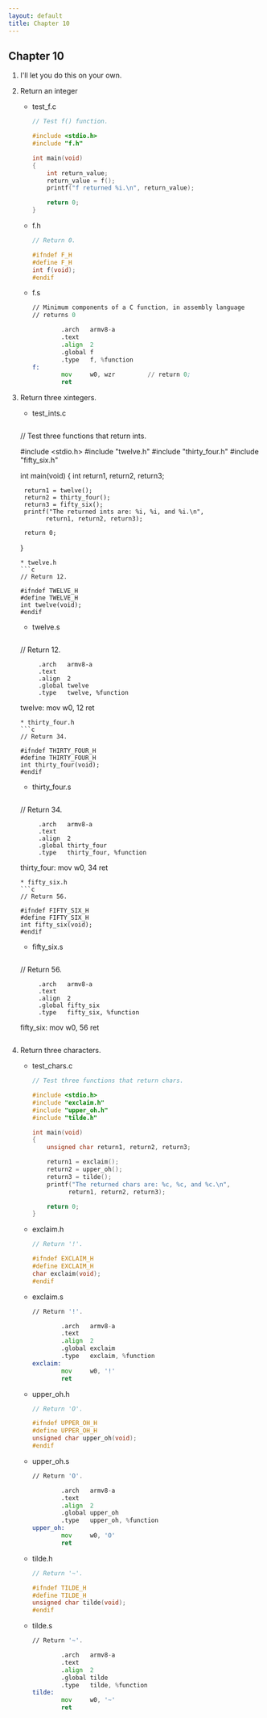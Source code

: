 ```yaml
---
layout: default
title: Chapter 10
---
```


## Chapter 10

1. I'll let you do this on your own.
2. Return an integer
    * test_f.c
      ```c
      // Test f() function.

      #include <stdio.h>
      #include "f.h"

      int main(void)
      {
          int return_value;
          return_value = f();
          printf("f returned %i.\n", return_value);

          return 0;
      }
      ```
    * f.h
      ```c
      // Return 0.

      #ifndef F_H
      #define F_H
      int f(void);
      #endif
      ```
    * f.s
      ```asm
      // Minimum components of a C function, in assembly language
      // returns 0

              .arch   armv8-a
              .text
              .align  2
              .global f
              .type   f, %function
      f:
              mov     w0, wzr         // return 0;
              ret
      ```

3. Return three xintegers.
    * test_ints.c
      ```c
    // Test three functions that return ints.

    #include <stdio.h>
    #include "twelve.h"
    #include "thirty_four.h"
    #include "fifty_six.h"

    int main(void)
    {
        int return1, return2, return3;

        return1 = twelve();
        return2 = thirty_four();
        return3 = fifty_six();
        printf("The returned ints are: %i, %i, and %i.\n",
              return1, return2, return3);

        return 0;
    }
      ```
    * twelve.h
      ```c
    // Return 12.

    #ifndef TWELVE_H
    #define TWELVE_H
    int twelve(void);
    #endif
      ```
    * twelve.s
      ```asm
    // Return 12.

            .arch   armv8-a
            .text
            .align  2
            .global twelve
            .type   twelve, %function
    twelve:
            mov     w0, 12
            ret
      ```
    * thirty_four.h
      ```c
    // Return 34.

    #ifndef THIRTY_FOUR_H
    #define THIRTY_FOUR_H
    int thirty_four(void);
    #endif
      ```
    * thirty_four.s
      ```asm
    // Return 34.

            .arch   armv8-a
            .text
            .align  2
            .global thirty_four
            .type   thirty_four, %function
    thirty_four:
            mov     w0, 34
            ret
      ```
    * fifty_six.h
      ```c
    // Return 56.

    #ifndef FIFTY_SIX_H
    #define FIFTY_SIX_H
    int fifty_six(void);
    #endif
      ```
    * fifty_six.s
      ```asm
    // Return 56.

            .arch   armv8-a
            .text
            .align  2
            .global fifty_six
            .type   fifty_six, %function
    fifty_six:
            mov     w0, 56
            ret
      ```
4. Return three characters.
    * test_chars.c
      ```c
      // Test three functions that return chars.

      #include <stdio.h>
      #include "exclaim.h"
      #include "upper_oh.h"
      #include "tilde.h"

      int main(void)
      {
          unsigned char return1, return2, return3;

          return1 = exclaim();
          return2 = upper_oh();
          return3 = tilde();
          printf("The returned chars are: %c, %c, and %c.\n",
                return1, return2, return3);

          return 0;
      }
      ```
    * exclaim.h
      ```c
      // Return '!'.

      #ifndef EXCLAIM_H
      #define EXCLAIM_H
      char exclaim(void);
      #endif
      ```
    * exclaim.s
      ```asm
      // Return '!'.

              .arch   armv8-a
              .text
              .align  2
              .global exclaim
              .type   exclaim, %function
      exclaim:
              mov     w0, '!'
              ret
      ```
    * upper_oh.h
      ```c
      // Return 'O'.

      #ifndef UPPER_OH_H
      #define UPPER_OH_H
      unsigned char upper_oh(void);
      #endif
      ```
    * upper_oh.s
      ```asm
      // Return 'O'.

              .arch   armv8-a
              .text
              .align  2
              .global upper_oh
              .type   upper_oh, %function
      upper_oh:
              mov     w0, 'O'
              ret
      ```
    * tilde.h
      ```c
      // Return '~'.

      #ifndef TILDE_H
      #define TILDE_H
      unsigned char tilde(void);
      #endif
      ```
    * tilde.s
      ```asm
      // Return '~'.

              .arch   armv8-a
              .text
              .align  2
              .global tilde
              .type   tilde, %function
      tilde:
              mov     w0, '~'
              ret
      ```
